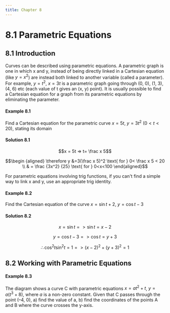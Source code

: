 ```yaml
---
title: Chapter 8
---
```


# 8.1 Parametric Equations

## 8.1 Introduction

Curves can be described using parametric equations. A parametric graph is one in which x and y, instead of being directly linked in a Cartesian equation (like $y = x^2$) are instead both linked to another variable (called a parameter). For example, $y = t^2$, $x = 3t$ is a parametric graph going through (0, 0), (1, 3), (4, 6) etc (each value of t gives an (x, y) point). It is usually possible to find a Cartesian equation for a graph from its parametric equations by eliminating
the parameter.

#### Example 8.1
Find a Cartesian equation for the parametric curve $x=5t$, $y=3t^2$ $(0<t<20)$, stating its domain

#### Solution 8.1
$$x = 5t => t= \frac x 5$$

$$\begin {aligned} \therefore y &=3(\frac x 5)^2 \text{ for } 0< \frac x 5 < 20 \\ & = \frac {3x^2} {25} \text{ for } 0<x<100 \end{aligned}$$

For parametric equations involving trig functions, if you can't find a simple way to link x and y, use an appropriate trig identity.

#### Example 8.2
Find the Cartesian equation of the curve $x=\sin t + 2$, $y=\cos t -3$

#### Solution 8.2

$$x=\sin t => \sin t = x-2$$

$$y = \cos t -3 => \cos t =y+3$$

$$\therefore \cos^2 t\sin^2 t = 1 => (x-2)^2 + (y+3)^2 = 1$$


## 8.2 Working with Parametric Equations

#### Example 8.3

The diagram shows a curve C with parametric equations $x = at^2 + t$, $y = a(t^3 +8)$,  where $a$ is a non-zero constant. Given that C passes through the point (–4, 0),
a) find the value of a,
b) find the coordinates of the points A and B where the curve crosses the y-axis.
